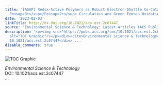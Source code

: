 ```yaml
---
title: '[ASAP] Redox-Active Polymers as Robust Electron-Shuttle Co-Catalysts for Fast
  Fe<sup>3+</sup>/Fe<sup>2+</sup> Circulation and Green Fenton Oxidation'
date: '2023-02-03'
linkTitle: http://dx.doi.org/10.1021/acs.est.2c07447
source: 'Environmental Science & Technology: Latest Articles (ACS Publications)'
description: '<p><img src="https://pubs.acs.org/cms/10.1021/acs.est.2c07447/asset/images/medium/es2c07447_0007.gif"
  alt="TOC Graphic"/></p><div><cite>Environmental Science & Technology</cite></div><div>DOI:
  10.1021/acs.est.2c07447</div> ...'
disable_comments: true
---
```

<p><img src="https://pubs.acs.org/cms/10.1021/acs.est.2c07447/asset/images/medium/es2c07447_0007.gif" alt="TOC Graphic"/></p><div><cite>Environmental Science & Technology</cite></div><div>DOI: 10.1021/acs.est.2c07447</div> ...